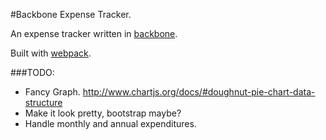 #Backbone Expense Tracker.

An expense tracker written in [backbone](http://backbonejs.org/).

Built with [webpack](https://webpack.github.io/).

###TODO:

- Fancy Graph. http://www.chartjs.org/docs/#doughnut-pie-chart-data-structure
- Make it look pretty, bootstrap maybe?
- Handle monthly and annual expenditures.
